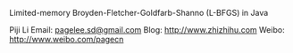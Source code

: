 Limited-memory Broyden-Fletcher-Goldfarb-Shanno (L-BFGS) in Java

Piji Li
Email: pagelee.sd@gmail.com
Blog: http://www.zhizhihu.com
Weibo: http://www.weibo.com/pagecn
